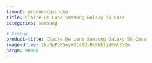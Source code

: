 ```yaml
---
layout: produk-casinghp
title: Claire De Lune Samsung Galaxy S9 Case
categories: samsung

# Produk
product-title: Claire De Lune Samsung Galaxy S9 Case
image-drive: 1kuSpPp85eyY01aSUlBkKNE1j9Emt852m
harga: 90000
---
```

